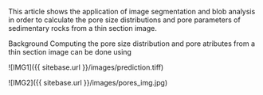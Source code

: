 This article shows the application of image segmentation and blob analysis in order to calculate the pore size distributions and pore parameters of sedimentary rocks from a thin section image.   

Background
Computing the pore size distribution and pore atributes from a thin section image can be done using




![IMG1]({{ sitebase.url }}/images/prediction.tiff) 

![IMG2]({{ sitebase.url }}/images/pores_img.jpg) 
